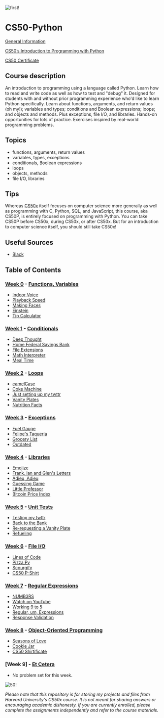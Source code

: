 ![first!](https://i.ytimg.com/vi/OvKCESUCWII/hq720.jpg?sqp=-oaymwEXCK4FEIIDSFryq4qpAwkIARUAAIhCGAE=&rs=AOn4CLB7pGTWjZP5aKdziDav_i9_WbJL0A)
# CS50-Python

[General Information](https://pll.harvard.edu/course/cs50s-introduction-programming-python/2023-05)

[CS50’s Introduction to Programming with Python](https://cs50.harvard.edu/python/2022/)

[CS50 Certificate](https://cs50.harvard.edu/python/2022/certificate/)

## Course description
An introduction to programming using a language called Python. Learn how to read and write code as well as how to test and "debug" it. Designed for students with and without prior programming experience who'd like to learn Python specifically. Learn about functions, arguments, and return values (oh my!); variables and types; conditions and Boolean expressions; loops; and objects and methods. Plus exceptions, file I/O, and libraries. Hands-on opportunities for lots of practice. Exercises inspired by real-world programming problems.



## Topics
* functions, arguments, return values
* variables, types, exceptions
* conditionals, Boolean expressions
* loops
* objects, methods
* file I/O, libraries

## Tips
Whereas [CS50x](https://github.com/yasingunay/CS50x-2023) itself focuses on computer science more generally as well as programming with C, Python, SQL, and JavaScript, this course, aka CS50P, is entirely focused on programming with Python. You can take CS50P before CS50x, during CS50x, or after CS50x. But for an introduction to computer science itself, you should still take CS50x!

## Useful Sources
* [Black](https://pypi.org/project/black/)

## Table of Contents
### [Week 0](/Week%200/) - [Functions, Variables](https://cs50.harvard.edu/python/2022/weeks/0/)
- [Indoor Voice](/Week%200/indoor/)
- [Playback Speed](/Week%200/playback/)
- [Making Faces](/Week%200/faces/)
- [Einstein](/Week%200/einstein/)
- [Tip Calculator](/Week%200/tip/)

### [Week 1](/Week%201/) - [Conditionals](https://cs50.harvard.edu/python/2022/weeks/1/)
- [Deep Thought](/Week%201/deep/)
- [Home Federal Savings Bank](/Week%201/bank/)
- [File Extensions](/Week%201/extensions/)
- [Math Interpreter](/Week%201/interpreter/)
- [Meal Time](/Week%201/meal/)

### [Week 2](/Week%202/) - [Loops](https://cs50.harvard.edu/python/2022/weeks/2/)
- [camelCase](/Week%202/camel/)
- [Coke Machine](/Week%202/coke/)
- [Just setting up my twttr](/Week%202/twttr/)
- [Vanity Plates](/Week%202/plates/)
- [Nutrition Facts](/Week%202/nutrition/)

### [Week 3](/Week%203/) - [Exceptions](https://cs50.harvard.edu/python/2022/weeks/3/)
- [Fuel Gauge](/Week%203/fuel/)
- [Felipe's Taqueria](/Week%203/taqueria/)
- [Grocery List](/Week%203/grocery/)
- [Outdated](/Week%203/outdated/)

### [Week 4](/Week%204/) - [Libraries](https://cs50.harvard.edu/python/2022/weeks/4/)
- [Emojize](/Week%204/emojize/)
- [Frank, Ian and Glen's Letters](/Week%204/figlet/)
- [Adieu, Adieu](/Week%204/adieu/)
- [Guessing Game](/Week%204/game/)
- [Little Professor](/Week%204/professor/)
- [Bitcoin Price Index](/Week%204/bitcoin/)

### [Week 5](/Week%205/) - [Unit Tests](https://cs50.harvard.edu/python/2022/weeks/5/)
- [Testing my twttr](/Week%205/test_twttr/)
- [Back to the Bank](/Week%205/test_bank/)
- [Re-requesting a Vanity Plate](/Week%205/test_plates/)
- [Refueling](/Week%205/test_fuel/)

### [Week 6](/Week%206/) - [File I/O](https://cs50.harvard.edu/python/2022/weeks/6/)
- [Lines of Code](/Week%206/lines/)
- [Pizza Py](/Week%206/pizza/)
- [Scourgify](/Week%206/scourgify/)
- [CS50 P-Shirt](/Week%206/shirt/)

### [Week 7](/Week%207/) - [Regular Expressions](https://cs50.harvard.edu/python/2022/weeks/7/)
- [NUMB3RS](/Week%207/numb3rs/)
- [Watch on YouTube](/Week%207/watch/)
- [Working 9 to 5](/Week%207/working/)
- [Regular, um, Expressions](/Week%207/um/)
- [Response Validation](/Week%207/response/)

### [Week 8](/Week%208/) - [Object-Oriented Programming](https://cs50.harvard.edu/python/2022/weeks/8)
- [Seasons of Love](/Week%208/seasons/)
- [Cookie Jar](/Week%208/jar/)
- [CS50 Shirtificate](/Week%208/shirtificate/)

### [Week 9] - [Et Cetera](https://cs50.harvard.edu/python/2022/weeks/9/)
- No problem set for this week.

![50!](https://miro.medium.com/v2/resize:fit:1400/format:webp/1*IYCifTCCR2ah-79u94Z3wg.png)

*Please note that this repository is for storing my projects and files from Harvard University's CS50x course. It is not meant for sharing answers or encouraging academic dishonesty. If you are currently enrolled, please complete the assignments independently and refer to the course materials.*
